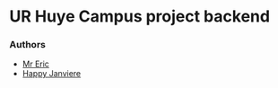 <h1>UR Huye Campus project backend</h1>
<h3>Authors</h3>
<ul>
<li><a href="https://github.com/EricNiyo73">Mr Eric</a></li>
<li><a href="https://github.com/utiheba-happy-janvier">Happy Janviere</a></li>
</ul>
